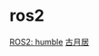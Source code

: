 # ros2


[ROS2: humble](https://docs.ros.org/en/humble/index.html)
[古月居](https://www.guyuehome.com/38273)